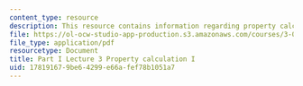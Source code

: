 ```yaml
---
content_type: resource
description: This resource contains information regarding property calculation I.
file: https://ol-ocw-studio-app-production.s3.amazonaws.com/courses/3-021j-introduction-to-modeling-and-simulation-spring-2012/178191679be64299e66afef78b1051a7_MIT3_021JS12_P1_L3.pdf
file_type: application/pdf
resourcetype: Document
title: Part I Lecture 3 Property calculation I
uid: 17819167-9be6-4299-e66a-fef78b1051a7
---
```

